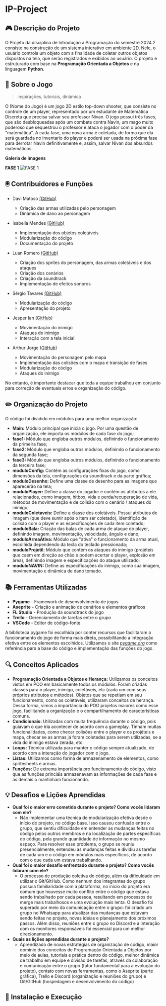 # IP-Project
## 🎮 Descrição do Projeto
O Projeto da disciplina de Introdução à Programação do semestre 2024.2 consiste na construção de um sistema interativo em ambiente 2D. Nele, o usuário controla um objeto com a finalidade de coletar outros objetos dispostos na tela, que serão registrados e exibidos ao usuário. O projeto é estruturado com base na **Programação Orientada a Objetos** e na linguagem **Python**.
## 👾 Sobre o Jogo
> inspirações, tutoriais, dinâmica

O (Nome do Jogo) é um jogo 2D estilo top-down shooter, que consiste no controle de um player, representado por um estudante de Matemática Discreta que precisa salvar seu professor Nivan. O jogo possui três fases, que são desbloqueadas após um combate contra Navin, um mago muito poderoso que sequestrou o professor e ataca o jogador com o poder da "matemática". A cada fase, uma nova arma é coletada, de forma que ela será guardada no inventario do player e poderá ser usada na próxima fase para derrotar Navin definitivamente e, assim, salvar Nivan dos absurdos matemáticos.

**Galeria de imagens**

**FASE 1**
![FASE 1](i.imgur.com/ghGQ6kP.png)

## 🖲️ Contribuidores e Funções
- Davi Matoso <a href="https://github.com/DaviMatoso">(GitHub)</a>
  - Criação das armas utilizadas pelo personagem
  - Dinâmica de dano ao personagem

- Isabella Mendes <a href="https://github.com/isabellamdsr">(GitHub)</a>
  - Implementação dos objetos coletáveis
  - Modularização do código
  - Documentação do projeto

- Luan Romero <a href="https://github.com/luanromerolcc">(GitHub)</a>
  - Criação dos sprites do personagem, das armas coletáveis e dos ataques
  - Criação dos cenários
  - Criação da soundtrack
  - Implementação de efeitos sonoros

- Sérgio Tavares <a href="https://github.com/teamfortr3ss2">(GitHub)</a>
  - Modularização do código
  - Apresentação do projeto

- Jesper Ian <a href="https://github.com/j-iann">(GitHub)</a>
  - Movimentação do inimigo
  - Ataques do inimigo
  - Interação com a tela inicial

- Arthur Jorge <a href="https://github.com/Arfhum">(GitHub)</a>
  - Movimentação do personagem pelo mapa
  - Implementação das colisões com o mapa e transição de fases
  - Modularização do código
  - Ataques do inimigo

No entanto, é importante destacar que toda a equipe trabalhou em conjunto para correção de eventuais erros e organização do código.

## ✏️ Organização do Projeto
O código foi dividido em módulos para uma melhor organização:
- **Main:** Módulo principal que inicia o jogo. Por uma questão de organização, ele importa os módulos de cada fase do jogo;
- **fase1:** Módulo que engloba outros módulos, definindo o funcionamento da primeira fase;
- **fase2:** Módulo que engloba outros módulos, definindo o funcionamento da segunda fase;
- **fase3:** Módulo que engloba outros módulos, definindo o funcionamento da terceira fase;
- **moduloConfig:** Contém as configurações fixas do jogo, como dimensões da tela, configurações da soundtrack e da parte gráfica;
- **moduloDesenho:** Define uma classe de desenho para as imagens que aparecerão na tela;
- **moduloPlayer:** Define a classe do jogador e contém os atributos a ele relacionados, como imagem, hitbox, vida e perda/recuperação de vida, métodos de movimentação e de colisão com o cenário / ataques do inimigo;
- **moduloColetaveis:** Define a classe dos coletáveis. Possui atributos de imagem (que deve sumir após o item ser coletado), identifição de colisão com o player e as especificações de cada item coletado;
- **moduloBala:** Criação das balas de cada arma de ataque do player, definindo imagem, movimentação, velocidade, ângulo e dano;
- **moduloArmaAtiva:** Módulo que "ativa" o funcionamento da arma atual, escolhida dependendo da tecla do teclado pressionada;
- **moduloProjetil:** Módulo que contém os ataques do inimigo (projéteis que caem em direção ao chão e podem acertar o player, explosão em área), definindo imagem e especificações do ataque utilizado;
- **moduloNAVIN:** Define as especificações do inimigo, como sua imagem, movimentação e dinâmica de dano tomado.

## 📚 Ferramentas Utilizadas
- **Pygame** - Framework de desenvolvimento de jogos
- **Aseprite** - Criação e animação de cenários e elementos gráficos
- **FL Studio** - Produção da soundtrack do jogo
- **Trello** - Gerenciamento de tarefas entre o grupo
- **VSCode** - Editor de código-fonte

A biblioteca pygame foi escolhida por conter recursos que facilitaram o funcionamento do jogo de forma mais direta, possibilitando a integração efetiva entre os elementos escolhidos.
Utilizamos o site <a href="https://www.pygame.org/docs/">*pygame.org*</a> como referência para a base do código e implementação das funções do jogo.

## 🔍 Conceitos Aplicados
- **Programação Orientada a Objetos e Herança:** Utilizamos os conceitos vistos em POO em basicamente todos os módulos. Foram criadas classes para o player, inimigo, coletáveis, etc (cada um com seus próprios atributos e métodos). Objetos que se repetiam em seu funcionamento, como os coletáveis, utilizaram conceitos de herança. Dessa forma, vimos a importância do POO projetos maiores como esse jogo, facilitando a organização e o compartilhamento de caracteristícas comuns.
- **Condicionais:** Utilizadas com muita frequência durante o código, pois guiavam o que iria acontecer de acordo com a gameplay. Tinham muitas funcionalidades, como checar colisões entre o player e os projéteis e mapa, checar se as armas já foram coletadas para serem utilizadas, se a vida do inimigo estava zerada, etc.
- **Loops:** Técnica utilizada para manter o código sempre atualizado, de acordo com a interação do jogador com o jogo.
- **Listas:** Utilizamos como forma de armazenamento de elementos, como spritesheets e armas.
- **Funções:** De extrema importância pro funcionamento do código, visto que as funções princiáis armazenavam as informações de cada fase e as demais o mantinham funcionando.

## 💡 Desafios e Lições Aprendidas
- **Qual foi o maior erro cometido durante o projeto? Como vocês lidaram com ele?**
  - Não implementar uma técnica de modularização efetiva desde o início do projeto, no código base. Isso causou confusão entre o grupo, que sentiu dificuldade em entender as mudanças feitas no código pelos outros membros e na localização de partes específicas do código, pela grande quantidade de informação no mesmo espaço. Para resolver esse problema, o grupo se reuniu presencialmente, entendeu as mudanças feitas e dividiu as tarefas de cada um e o código em módulos mais específicos, de acordo com o que cada um estava trabalhando.
- **Qual foi o maior desafio enfrentado durante o projeto? Como vocês lidaram com ele?**
  - O processo de produção coletiva do código, além da dificuldade em utilizar o Git/GitHub. Como nenhum dos integrantes do grupo possuia familiaridade com a plataforma, no início do projeto era comum que houvesse muito conflito entre o código que estava sendo trabalhado por cada pessoa, resultando em processos de merge mais trabalhosos e uma evolução mais lenta. O desafio foi superado por meio da comunicação entre o grupo: foi criado um grupo no Whatsapp para atualizar das mudanças que estavam sendo feitas no projeto, novas ideias e planejamento dos próximos passos. Além disso, reuniões entre o grupo no Discord e a interação com os monitores responsáveis foi essencial para um melhor direcionamento.
- **Quais as lições aprendidas durante o projeto?**
  - Aprendizado de novas estratégias de organização de código, maior domínio dos conceitos de Programação Orientada a Objetos por meio de aulas, tutoriais e prática dentro do código, melhor dinâmica de trabalho em equipe e divisão de tarefas, através da colaboração e comunicação entre o grupo (fator fundamental para a evolução do projeto), contato com novas ferramentas, como o Aseprite (parte gráfica), Trello e Discord (organização e reuniões do grupo) e Git/GitHub (hospedagem e desenvolvimento do código)
## 📌 Instalação e Execução
